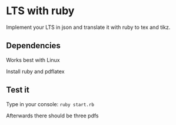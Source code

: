 # LTS with ruby
Implement your LTS in json and translate it with ruby to tex and tikz.

## Dependencies
Works best with Linux

Install ruby and pdflatex

## Test it
Type in your console: `ruby start.rb`

Afterwards there should be three pdfs
